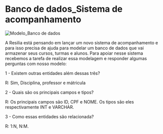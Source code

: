 # Banco de dados_Sistema de acompanhamento

![Modelo_Banco de dados](https://user-images.githubusercontent.com/113260575/213612820-5c400da0-0c47-4618-b14f-5229a34c45f8.jpg)

 
A Resilia está pensando em lançar um novo sistema de acompanhamento e para isso precisa de ajuda para modelar um banco de dados que vai armazenar seus cursos, turmas e alunos. Para apoiar nesse sistema recebemos a tarefa de realizar essa modelagem e responder algumas perguntas com nosso modelo:

1 - Existem outras entidades além dessas três?

R: Sim, Disciplina, professor e mátricula

2 - Quais são os principais campos e tipos?

R: Os principais campos são ID, CPF e NOME. Os tipos são eles respectivamente INT e VARCHAR.

3 - Como essas entidades são relacionada?

R: 1:N, N:M.
